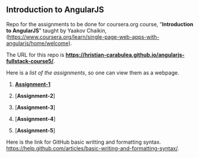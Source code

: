 ## Introduction to AngularJS

Repo for the assignments to be done for coursera.org course, "__Introduction to AngularJS__" taught by Yaakov Chaikin, (https://www.coursera.org/learn/single-page-web-apps-with-angularjs/home/welcome).

The URL for this repo is __https://hristian-carabulea.github.io/angularjs-fullstack-course5/__.

Here is a _list of the assignments_, so one can view them as a webpage. 

1. [__Assignment-1__](https://github.com/hristian-carabulea/angularjs-fullstack-course5/blob/master/Assignment-1/)

2. [__Assignment-2__]

3. [__Assignment-3__]

4. [__Assignment-4__]

5. [__Assignment-5__]

Here is the link for GitHub basic writting and formatting syntax.
https://help.github.com/articles/basic-writing-and-formatting-syntax/.
